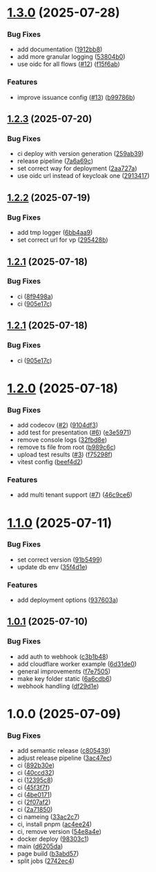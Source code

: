 # [1.3.0](https://github.com/openwallet-foundation-labs/eudiplo/compare/v1.2.3...v1.3.0) (2025-07-28)

### Bug Fixes

- add documentation
  ([1912bb8](https://github.com/openwallet-foundation-labs/eudiplo/commit/1912bb8989ad5adc6a9d4dd01d1a7d89de66c04e))
- add more granular logging
  ([53804b0](https://github.com/openwallet-foundation-labs/eudiplo/commit/53804b0215ab83f142c1c5babdfb358bbbda9bca))
- use oidc for all flows
  ([#12](https://github.com/openwallet-foundation-labs/eudiplo/issues/12))
  ([f15f6ab](https://github.com/openwallet-foundation-labs/eudiplo/commit/f15f6abdefa97d7c4477ea4287eccad9f4d7327f))

### Features

- improve issuance config
  ([#13](https://github.com/openwallet-foundation-labs/eudiplo/issues/13))
  ([b99786b](https://github.com/openwallet-foundation-labs/eudiplo/commit/b99786b647153699fddabeb3ab1d1a0fa9cb6c16))

## [1.2.3](https://github.com/openwallet-foundation-labs/eudiplo/compare/v1.2.2...v1.2.3) (2025-07-20)

### Bug Fixes

- ci deploy with version generation
  ([259ab39](https://github.com/openwallet-foundation-labs/eudiplo/commit/259ab3915c9dda6344a7adab1c8c09742aa122db))
- release pipeline
  ([7a6a69c](https://github.com/openwallet-foundation-labs/eudiplo/commit/7a6a69c7890289e30ea9b921f2fdbaf357a5a865))
- set correct way for deployment
  ([2aa727a](https://github.com/openwallet-foundation-labs/eudiplo/commit/2aa727ab06078f4403261e8c06e9d6bfdcbef387))
- use oidc url instead of keycloak one
  ([2913417](https://github.com/openwallet-foundation-labs/eudiplo/commit/2913417e55def489e5372ac7875d6023aead0162))

## [1.2.2](https://github.com/openwallet-foundation-labs/eudiplo/compare/v1.2.1...v1.2.2) (2025-07-19)

### Bug Fixes

- add tmp logger
  ([6bb4aa9](https://github.com/openwallet-foundation-labs/eudiplo/commit/6bb4aa919c7a5e47d52cbcd58e43fe36624ea384))
- set correct url for vp
  ([295428b](https://github.com/openwallet-foundation-labs/eudiplo/commit/295428b63a169795ac64e00a64b3bc4767173d53))

## [1.2.1](https://github.com/openwallet-foundation-labs/eudiplo/compare/v1.2.0...v1.2.1) (2025-07-18)

### Bug Fixes

- ci
  ([8f9498a](https://github.com/openwallet-foundation-labs/eudiplo/commit/8f9498ab1c7f62a8578f9bacf508b86ce99cecc5))
- ci
  ([905e17c](https://github.com/openwallet-foundation-labs/eudiplo/commit/905e17ca615f28171358a39dfca95a5519404a10))

## [1.2.1](https://github.com/openwallet-foundation-labs/eudiplo/compare/v1.2.0...v1.2.1) (2025-07-18)

### Bug Fixes

- ci
  ([905e17c](https://github.com/openwallet-foundation-labs/eudiplo/commit/905e17ca615f28171358a39dfca95a5519404a10))

# [1.2.0](https://github.com/openwallet-foundation-labs/eudiplo/compare/v1.1.0...v1.2.0) (2025-07-18)

### Bug Fixes

- add codecov
  ([#2](https://github.com/openwallet-foundation-labs/eudiplo/issues/2))
  ([9104df3](https://github.com/openwallet-foundation-labs/eudiplo/commit/9104df34e55e071d1bcf7fe791909694e3203a44))
- add test for presentation
  ([#6](https://github.com/openwallet-foundation-labs/eudiplo/issues/6))
  ([e3e5971](https://github.com/openwallet-foundation-labs/eudiplo/commit/e3e59716d89d7c7dee0070c8861fc9471cf47323))
- remove console logs
  ([32fbd8e](https://github.com/openwallet-foundation-labs/eudiplo/commit/32fbd8e4615fbd66cf07918d02631c5ecec3fcbb))
- remove ts file from root
  ([b989c6c](https://github.com/openwallet-foundation-labs/eudiplo/commit/b989c6cc04fac2a237927f6ca002d2fcd2b4750e))
- upload test results
  ([#3](https://github.com/openwallet-foundation-labs/eudiplo/issues/3))
  ([f75298f](https://github.com/openwallet-foundation-labs/eudiplo/commit/f75298f400baf4af270ee2a7eb585c8a7deac9a2))
- vitest config
  ([beef4d2](https://github.com/openwallet-foundation-labs/eudiplo/commit/beef4d27339733524c4acf1a439fcd933e2c59af))

### Features

- add multi tenant support
  ([#7](https://github.com/openwallet-foundation-labs/eudiplo/issues/7))
  ([46c9ce6](https://github.com/openwallet-foundation-labs/eudiplo/commit/46c9ce6083073422c6a1c9b42cb66190e4f90146))

# [1.1.0](https://github.com/openwallet-foundation-labs/eudiplo/compare/v1.0.1...v1.1.0) (2025-07-11)

### Bug Fixes

- set correct version
  ([91b5499](https://github.com/openwallet-foundation-labs/eudiplo/commit/91b5499c04c0fcdc08a0d50ae8137477556bce47))
- update db env
  ([35f4d1e](https://github.com/openwallet-foundation-labs/eudiplo/commit/35f4d1e70c862da38f8962252e400f324957905d))

### Features

- add deployment options
  ([937603a](https://github.com/openwallet-foundation-labs/eudiplo/commit/937603ad043f0d6e883e70444cdda6f69d0e77f4))

## [1.0.1](https://github.com/openwallet-foundation-labs/eudiplo/compare/v1.0.0...v1.0.1) (2025-07-10)

### Bug Fixes

- add auth to webhook
  ([c3b1b48](https://github.com/openwallet-foundation-labs/eudiplo/commit/c3b1b48da0ba72b112881f9b1df8a352cf7e3a3e))
- add cloudflare worker example
  ([6d31de0](https://github.com/openwallet-foundation-labs/eudiplo/commit/6d31de0e6de9cbe0ce09591489cdfd2696d6cc93))
- general improvements
  ([f7e7505](https://github.com/openwallet-foundation-labs/eudiplo/commit/f7e75055422a31b6bd46c1d9bbfeb6a063dabe8d))
- make key folder static
  ([6a6cdb6](https://github.com/openwallet-foundation-labs/eudiplo/commit/6a6cdb6c7295644903a60f9d15e838b5670633e3))
- webhook handling
  ([df29d1e](https://github.com/openwallet-foundation-labs/eudiplo/commit/df29d1e126b4418fd4eae9a78944a4e1a39b3f8b))

# 1.0.0 (2025-07-09)

### Bug Fixes

- add semantic release
  ([c805439](https://github.com/openwallet-foundation-labs/eudiplo/commit/c80543921eb60bab61d3336d595c04a190d21029))
- adjust release pipeline
  ([3ac47ec](https://github.com/openwallet-foundation-labs/eudiplo/commit/3ac47ecf33b1966a6e362e8e8648427ed3f6775b))
- ci
  ([892b30e](https://github.com/openwallet-foundation-labs/eudiplo/commit/892b30e9bac108ab4208a52d64894acf43532edf))
- ci
  ([40ccd32](https://github.com/openwallet-foundation-labs/eudiplo/commit/40ccd3270e1c96ee98c9f49db7b043c89e054711))
- ci
  ([12395c8](https://github.com/openwallet-foundation-labs/eudiplo/commit/12395c89dc3ad72a5a6197da53b99d6b885821ae))
- ci
  ([45f3f7f](https://github.com/openwallet-foundation-labs/eudiplo/commit/45f3f7fa2deaa152cd0bc4b9ce280a58c74bfb59))
- ci
  ([4be0171](https://github.com/openwallet-foundation-labs/eudiplo/commit/4be01718394db2c7db4b5ae06257458d2cf7ffba))
- ci
  ([2f07af2](https://github.com/openwallet-foundation-labs/eudiplo/commit/2f07af20685268dbf807812583d91f06986bcc9f))
- ci
  ([2a71850](https://github.com/openwallet-foundation-labs/eudiplo/commit/2a718501eeab5d242c139648c5883490f48849cc))
- ci nameing
  ([33ac2c7](https://github.com/openwallet-foundation-labs/eudiplo/commit/33ac2c7a017c1cb38829a7b01b45c219987abd51))
- ci, install pnpm
  ([ac4ee24](https://github.com/openwallet-foundation-labs/eudiplo/commit/ac4ee248118e595f5998e0e6946c39186f760632))
- ci, remove version
  ([54e8a4e](https://github.com/openwallet-foundation-labs/eudiplo/commit/54e8a4e4370884d4dc57ea50e53a40ba3af9ffca))
- docker deploy
  ([98303c1](https://github.com/openwallet-foundation-labs/eudiplo/commit/98303c10630c2765912f207f06b95b9f5273ded1))
- main
  ([d6205da](https://github.com/openwallet-foundation-labs/eudiplo/commit/d6205da5156ca707a00dca639a2a53ce60b67227))
- page build
  ([b3abd57](https://github.com/openwallet-foundation-labs/eudiplo/commit/b3abd577bd74215150afcaad48d4e55943f82058))
- split jobs
  ([2742ec4](https://github.com/openwallet-foundation-labs/eudiplo/commit/2742ec4adf41b55223c15ff7a67e40096c574c3a))
